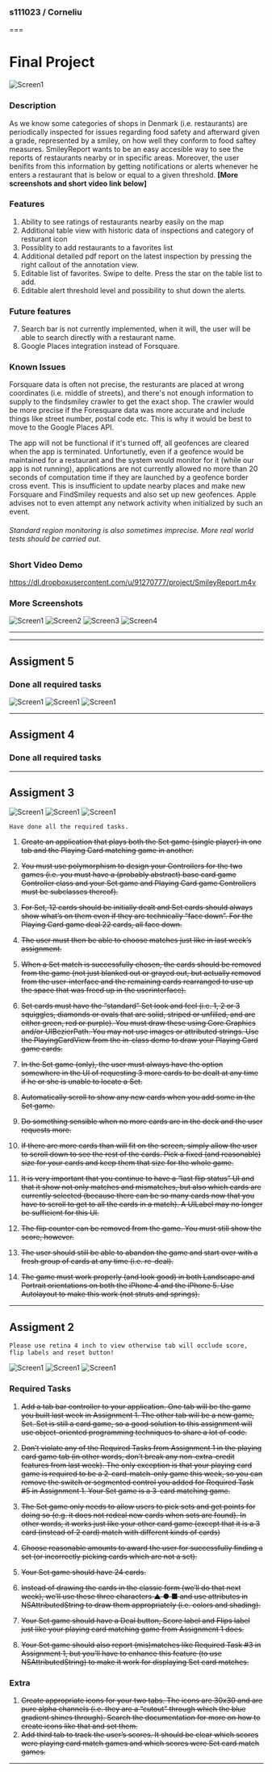 ### s111023 / Corneliu
===

# Final Project


![Screen1](poster.png)
### Description
As we know some categories of shops in Denmark (i.e. restaurants) are periodically inspected for issues regarding food safety and afterward given a grade, represented by a smiley, on how well they conform to food saftey measures.
SmileyReport wants to be an easy accesible way to see the reports of restaurants nearby or in specific areas. Moreover, the user benifits from this information by getting notifications or alerts whenever he enters a restaurant that is below or equal to a given threshold. **[More screenshots and short video link below]**

### Features
1. Ability to see ratings of restaurants nearby easily on the map
2. Additional table view with historic data of inspections and category of resturant icon
3. Possiblity to add restaurants to a favorites list
4. Additional detailed pdf report on the latest inspection by pressing the right  callout of the annotation view.
5. Editable list of favorites. Swipe to delte. Press the star on the table list to add.
6. Editable alert threshold level and possibility to shut down the alerts.

### Future features
7. Search bar is not currently implemented, when it will, the user will be able
to search directly with a restaurant name.
8. Google Places integration instead of Forsquare.

### Known Issues

Forsquare data is often not precise, the resturants are placed at wrong coordinates
(i.e. middle of streets), and there's not enough information to supply to the findsmiley crawler to get the exact shop. The crawler would be more precise if the Foresquare data was more accurate and include things like street number, postal code etc. This is why it would be best to move to the Google Places API. 

The app will not be functional if it's turned off, all geofences are cleared when the app is terminated. Unfortunetly, even if a geofence would be maintained for a restaurant and the system would monitor for it (while our app is not running), applications are not currently allowed no more than 20 seconds of computation time if they are launched by a geofence border cross event. This is insufficient to update nearby places and make new Forsquare and FindSmiley requests and also set up new geofences. Apple advises not to even attempt any network activity when initialized by such an event.

###### Standard region monitoring is also sometimes imprecise. More real world tests should be carried out. 
### Short Video Demo
https://dl.dropboxusercontent.com/u/91270777/project/SmileyReport.m4v
### More Screenshots
![Screen1](screen1.png)
![Screen2](screen2.png)
![Screen3](screen3.png)
![Screen4](screen4.png)

---
---

## Assigment 5
### Done all required tasks
![Screen1](m5_1.jpg)
![Screen1](m5_2.jpg)
![Screen1](m5_3.jpg)

---

## Assigment 4
### Done all required tasks
---

## Assigment 3
![Screen1](m3_1.jpg)
![Screen1](m3_2.jpg)
![Screen1](m3_3.jpg)

	Have done all the required tasks.
	
1. ~~Create an application that plays both the Set game (single player) in one tab and the Playing Card matching game in another.~~
2. ~~You must use polymorphism to design your Controllers for the two games (i.e. you
must have a (probably abstract) base card game Controller class and your Set game
and Playing Card game Controllers must be subclasses thereof).~~
3. ~~For Set, 12 cards should be initially dealt and Set cards should always show what’s on
them even if they are technically “face down”. For the Playing Card game deal 22
cards, all face down.~~
4. ~~The user must then be able to choose matches just like in last week’s assignment.~~
5. ~~When a Set match is successfully chosen, the cards should be removed from the game (not just blanked out or grayed out, but actually removed from the user-interface and the remaining cards rearranged to use up the space that was freed up in the userinterface).~~
6. ~~Set cards must have the “standard” Set look and feel (i.e. 1, 2 or 3 squiggles, diamonds or ovals that are solid, striped or unfilled, and are either green, red or purple). You must draw these using Core Graphics and/or UIBezierPath. You may not use images
or attributed strings. Use the PlayingCardView from the in-class demo to draw your
Playing Card game cards.~~

7. ~~In the Set game (only), the user must always have the option somewhere in the UI of
requesting 3 more cards to be dealt at any time if he or she is unable to locate a Set.~~

8. ~~Automatically scroll to show any new cards when you add some in the Set game.~~

9. ~~Do something sensible when no more cards are in the deck and the user requests
more.~~


10. ~~If there are more cards than will fit on the screen, simply allow the user to scroll down
to see the rest of the cards. Pick a fixed (and reasonable) size for your cards and keep
them that size for the whole game.~~
11. ~~It is very important that you continue to have a “last flip status” UI and that it show
not only matches and mismatches, but also which cards are currently selected (because
there can be so many cards now that you have to scroll to get to all the cards in a
match). A UILabel may no longer be sufficient for this UI.~~


12. ~~The flip counter can be removed from the game. You must still show the score,
however.~~


13. ~~The user should still be able to abandon the game and start over with a fresh group of
cards at any time (i.e. re-deal).~~


14. ~~The game must work properly (and look good) in both Landscape and Portrait
orientations on both the iPhone 4 and the iPhone 5. Use Autolayout to make this
work (not struts and springs).~~

---
## Assigment 2


	Please use retina 4 inch to view otherwise tab will occlude score, flip labels and reset button!

![Screen1](m2_1.jpg)
![Screen1](m2_2.jpg)
![Screen1](m2_3.jpg)
### Required Tasks

1. ~~Add a tab bar controller to your application. One tab will be the game you built last
week in Assignment 1. The other tab will be a new game, Set. Set is still a card
game, so a good solution to this assignment will use object-oriented programming
techniques to share a lot of code.~~ 

2. ~~Don’t violate any of the Required Tasks from Assignment 1 in the playing card game
tab (in other words, don’t break any non-extra-credit features from last week). The
only exception is that your playing card game is required to be a 2-card-match-only
game this week, so you can remove the switch or segmented control you added for
Required Task #5 in Assignment 1. Your Set game is a 3-card matching game.~~
3. ~~The Set game only needs to allow users to pick sets and get points for doing so (e.g. it
does not redeal new cards when sets are found). In other words, it works just like
your other card game (except that it is a 3 card (instead of 2 card) match with
different kinds of cards)~~

4. ~~Choose reasonable amounts to award the user for successfully finding a set (or
incorrectly picking cards which are not a set).~~

5. ~~Your Set game should have 24 cards.~~


6. ~~Instead of drawing the cards in the classic form (we’ll do that next week), we’ll use
these three characters ▲ ● ■ and use attributes in NSAttributedString to draw
them appropriately (i.e. colors and shading).~~


7. ~~Your Set game should have a Deal button, Score label and Flips label just like your
playing card matching game from Assignment 1 does.~~


8. ~~Your Set game should also report (mis)matches like Required Task #3 in Assignment 1, but you’ll have to enhance this feature (to use NSAttributedString) to make it
work for displaying Set card matches.~~

### Extra 


1. ~~Create appropriate icons for your two tabs. The icons are 30x30 and are pure alpha
channels (i.e. they are a “cutout” through which the blue gradient shines through).
Search the documentation for more on how to create icons like that and set them.~~
2. ~~Add third tab to track the user’s scores. It should be clear which scores were playing
card match games and which scores were Set card match games.~~

---

